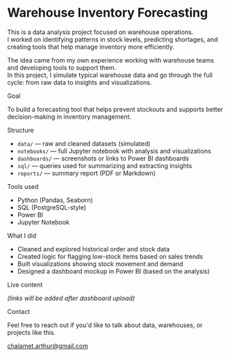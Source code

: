 # Warehouse Inventory Forecasting

This is a data analysis project focused on warehouse operations.  
I worked on identifying patterns in stock levels, predicting shortages, and creating tools that help manage inventory more efficiently.

The idea came from my own experience working with warehouse teams and developing tools to support them.  
In this project, I simulate typical warehouse data and go through the full cycle: from raw data to insights and visualizations.

Goal

To build a forecasting tool that helps prevent stockouts and supports better decision-making in inventory management.

Structure

- `data/` — raw and cleaned datasets (simulated)
- `notebooks/` — full Jupyter notebook with analysis and visualizations
- `dashboards/` — screenshots or links to Power BI dashboards
- `sql/` — queries used for summarizing and extracting insights
- `reports/` — summary report (PDF or Markdown)

Tools used

- Python (Pandas, Seaborn)
- SQL (PostgreSQL-style)
- Power BI
- Jupyter Notebook

What I did

- Cleaned and explored historical order and stock data
- Created logic for flagging low-stock items based on sales trends
- Built visualizations showing stock movement and demand
- Designed a dashboard mockup in Power BI (based on the analysis)

Live content

_(links will be added after dashboard upload)_

Contact

Feel free to reach out if you'd like to talk about data, warehouses, or projects like this.

chalamet.arthur@gmail.com  

